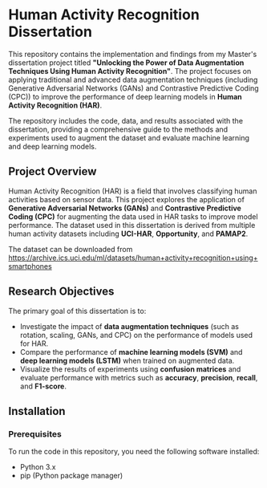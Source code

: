
# Human Activity Recognition Dissertation

This repository contains the implementation and findings from my Master's dissertation project titled **"Unlocking the Power of Data Augmentation Techniques Using Human Activity Recognition"**. The project focuses on applying traditional and advanced data augmentation techniques (including Generative Adversarial Networks (GANs) and Contrastive Predictive Coding (CPC)) to improve the performance of deep learning models in **Human Activity Recognition (HAR)**.

The repository includes the code, data, and results associated with the dissertation, providing a comprehensive guide to the methods and experiments used to augment the dataset and evaluate machine learning and deep learning models.

## Project Overview

Human Activity Recognition (HAR) is a field that involves classifying human activities based on sensor data. This project explores the application of **Generative Adversarial Networks (GANs)** and **Contrastive Predictive Coding (CPC)** for augmenting the data used in HAR tasks to improve model performance. The dataset used in this dissertation is derived from multiple human activity datasets including **UCI-HAR**, **Opportunity**, and **PAMAP2**.

The dataset can be downloaded from https://archive.ics.uci.edu/ml/datasets/human+activity+recognition+using+smartphones


## Research Objectives

The primary goal of this dissertation is to:

- Investigate the impact of **data augmentation techniques** (such as rotation, scaling, GANs, and CPC) on the performance of models used for HAR.
- Compare the performance of **machine learning models (SVM)** and **deep learning models (LSTM)** when trained on augmented data.
- Visualize the results of experiments using **confusion matrices** and evaluate performance with metrics such as **accuracy**, **precision**, **recall**, and **F1-score**.

## Installation

### Prerequisites

To run the code in this repository, you need the following software installed:

- Python 3.x
- pip (Python package manager)
